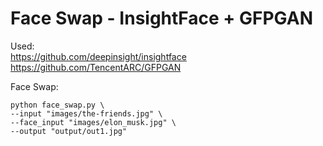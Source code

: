 # Face Swap - InsightFace + GFPGAN

Used:  
https://github.com/deepinsight/insightface  
https://github.com/TencentARC/GFPGAN  

Face Swap:  
~~~
python face_swap.py \
--input "images/the-friends.jpg" \
--face_input "images/elon_musk.jpg" \
--output "output/out1.jpg"
~~~
